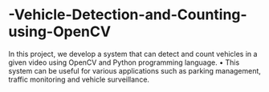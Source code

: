 # -Vehicle-Detection-and-Counting-using-OpenCV
In this project, we develop a system that can detect and count vehicles in a given video  using OpenCV and Python programming language. • This system can be useful for various applications such as parking management, traffic  monitoring and vehicle surveillance.
